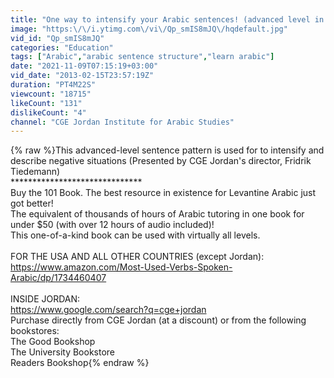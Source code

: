 ```yaml
---
title: "One way to intensify your Arabic sentences! (advanced level in Jordanian \/ Palestinian Arabic)"
image: "https:\/\/i.ytimg.com\/vi\/Qp_smIS8mJQ\/hqdefault.jpg"
vid_id: "Qp_smIS8mJQ"
categories: "Education"
tags: ["Arabic","arabic sentence structure","learn arabic"]
date: "2021-11-09T07:15:19+03:00"
vid_date: "2013-02-15T23:57:19Z"
duration: "PT4M22S"
viewcount: "18715"
likeCount: "131"
dislikeCount: "4"
channel: "CGE Jordan Institute for Arabic Studies"
---
```

{% raw %}This advanced-level sentence pattern is used for to intensify and describe negative situations (Presented by CGE Jordan's director, Fridrik Tiedemann)<br />******************************<br />Buy the 101 Book.  The best resource in existence for Levantine Arabic just got better!  <br />The equivalent of thousands of hours of Arabic tutoring in one book for under $50 (with over 12 hours of audio included)! <br />This one-of-a-kind book can be used with virtually all levels.<br /><br />FOR THE USA AND ALL OTHER COUNTRIES (except Jordan):<br /><a rel="nofollow" target="blank" href="https://www.amazon.com/Most-Used-Verbs-Spoken-Arabic/dp/1734460407">https://www.amazon.com/Most-Used-Verbs-Spoken-Arabic/dp/1734460407</a><br /><br />INSIDE JORDAN: <br /><a rel="nofollow" target="blank" href="https://www.google.com/search?q=cge+jordan">https://www.google.com/search?q=cge+jordan</a><br />Purchase directly from CGE Jordan (at a discount) or from the following bookstores:<br />The Good Bookshop<br />The University Bookstore<br />Readers Bookshop{% endraw %}

